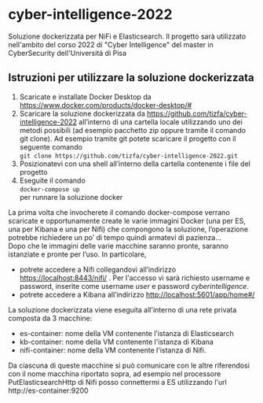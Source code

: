 # cyber-intelligence-2022
Soluzione dockerizzata per NiFi e Elasticsearch. Il progetto sarà utilizzato nell'ambito del corso 2022 di "Cyber Intelligence" del master in CyberSecurity dell'Università di Pisa

## Istruzioni per utilizzare la soluzione dockerizzata

1. Scaricate e installate Docker Desktop da https://www.docker.com/products/docker-desktop/#
2. Scaricare la soluzione dockerizzata da  https://github.com/tizfa/cyber-intelligence-2022 all’interno di una cartella locale utilizzando uno dei metodi possibili (ad esempio pacchetto zip oppure tramite il comando git clone). Ad esempio tramite git potete scaricare il progetto con il seguente comando  
`git clone https://github.com/tizfa/cyber-intelligence-2022.git`
3. Posizionatevi con una shell all’interno della cartella contenente i file del progetto
4. Eseguite il comando  
`docker-compose up`  
per runnare la soluzione docker

La prima volta che invocherete il comando docker-compose verrano scaricate e opportunamente create le varie immagini Docker (una per ES, una per Kibana e una per Nifi) che compongono la soluzione, l’operazione potrebbe richiedere un po’ di tempo quindi armatevi di pazienza…  
Dopo che le immagini delle varie macchine saranno pronte, saranno istanziate e pronte per l’uso. In particolare, 


- potrete accedere a Nifi collegandovi all’indirizzo [https://localhost:8443/nifi/](https://localhost:8443/nifi/) . Per l'accesso vi sarà richiesto username e password, inserite come username *user* e password *cyberintelligence*.
- potrete accedere a Kibana all’indirizzo [http://localhost:5601/app/home#/](http://localhost:5601/app/home#/)


La soluzione dockerizzata viene eseguita all'interno di una rete privata composta da 3 macchine:
- es-container: nome della VM contenente l'istanza di Elasticsearch
- kb-container: nome della VM contenente l'istanza di Kibana
- nifi-container: nome della VM contenente l'istanza di Nifi.

Da ciascuna di queste macchine si può comunicare con le altre riferendosi con il nome macchina riportato sopra, ad esempio nel processore PutElasticsearchHttp di Nifi posso connettermi a ES utilizzando l'url http://es-container:9200
